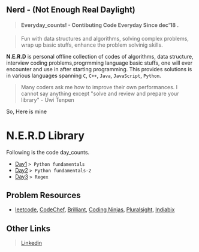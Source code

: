 ## Nerd - (Not Enough Real Daylight) 
> #### Everyday_counts! - Contibuting Code Everyday Since dec'18 .

> Fun with data structures and algorithms, solving complex problems, wrap up basic stuffs, enhance the problem solvinig skills.

**N.E.R.D**  is personal offline collection of codes of algorithms, data structure, interview coding problems,progrmming language basic stuffs, one will ever encounter and use in after starting programming. 
This provides solutions is in various languages spanning `C`, `C++`, `Java`, `JavaScript`, `Python`.

 > Many coders ask me how to improve their own performances. I cannot say anything except "solve and review and prepare your library" - Uwi Tenpen
 
So, Here is mine

# N.E.R.D Library
Following is the code day_counts.

- [Day1](https://github.com/ShubhamPy/N.E.R.D/blob/master/code/Day1.py)  `> Python fundamentals`
- [Day2](https://github.com/ShubhamPy/N.E.R.D/blob/master/code/Day2.py)  `> Python fundamentals-2`
- [Day3](https://github.com/ShubhamPy/N.E.R.D/blob/master/code/Day3.py)  `> Regex`


## Problem Resources
- [leetcode](https://leetcode.com/), [CodeChef](https://www.codechef.com), [Brilliant](https://brilliant.org/courses/#computer-science-foundational), [Coding Ninjas](https://www.codingninjas.in/app/home), [Pluralsight](https://www.pluralsight.com/), [Indiabix](https://www.indiabix.com/)
## Other Links
> [Linkedin](https://www.linkedin.com/in/shubhampy/)
